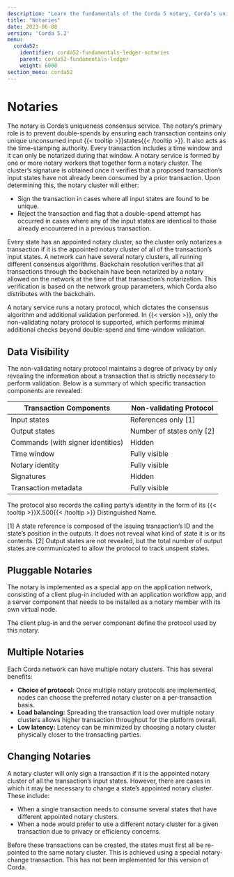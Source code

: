```yaml
---
description: "Learn the fundamentals of the Corda 5 notary, Corda’s uniqueness consensus service."
title: "Notaries"
date: 2023-06-08
version: 'Corda 5.2'
menu:
  corda52:
    identifier: corda52-fundamentals-ledger-notaries
    parent: corda52-fundamentals-ledger
    weight: 6000
section_menu: corda52
---
```


# Notaries

The notary is Corda’s uniqueness consensus service. The notary’s primary role is to prevent double-spends by ensuring each transaction contains only unique unconsumed input {{< tooltip >}}states{{< /tooltip >}}. It also acts as the time-stamping authority. Every transaction includes a time window and it can only be notarized during that window.
A notary service is formed by one or more notary workers that together form a notary cluster. The cluster’s signature is obtained once it verifies that a proposed transaction’s input states have not already been consumed by a prior transaction. Upon determining this, the notary cluster will either:

* Sign the transaction in cases where all input states are found to be unique.
* Reject the transaction and flag that a double-spend attempt has occurred in cases where any of the input states are identical to those already encountered in a previous transaction.

Every state has an appointed notary cluster, so the cluster only notarizes a transaction if it is the appointed notary cluster of all of the transaction’s input states. A network can have several notary clusters, all running different consensus algorithms. Backchain resolution verifies that all transactions through the backchain have been notarized by a notary allowed on the network at the time of that transaction’s notarization. This verification is based on the network group parameters, which Corda also distributes with the backchain.

A notary service runs a notary protocol, which dictates the consensus algorithm and additional validation performed. In {{< version >}}, only the non-validating notary protocol is supported, which performs minimal additional checks beyond double-spend and time-window validation.

## Data Visibility

The non-validating notary protocol maintains a degree of privacy by only revealing the information about a transaction that is strictly necessary to perform validation. Below is a summary of which specific transaction components are revealed:

| Transaction Components            | Non-validating Protocol   |
| --------------------------------- | ------------------------- |
| Input states                      | References only [1]       |
| Output states                     | Number of states only [2] |
| Commands (with signer identities) | Hidden                    |
| Time window                       | Fully visible             |
| Notary identity                   | Fully visible             |
| Signatures                        | Hidden                    |
| Transaction metadata              | Fully visible             |

The protocol also records the calling party’s identity in the form of its {{< tooltip >}}X.500{{< /tooltip >}} Distinguished Name.

[1] A state reference is composed of the issuing transaction’s ID and the state’s position in the outputs. It does not reveal what kind of state it is or its contents.
[2] Output states are not revealed, but the total number of output states are communicated to allow the protocol to track unspent states.

## Pluggable Notaries

The notary is implemented as a special app on the application network, consisting of a client plug-in included with an application workflow app, and a server component that needs to be installed as a notary member with its own virtual node.

The client plug-in and the server component define the protocol used by this notary.

## Multiple Notaries

Each Corda network can have multiple notary clusters. This has several benefits:

* **Choice of protocol:** Once multiple notary protocols are implemented, nodes can choose the preferred notary cluster on a per-transaction basis.
* **Load balancing:** Spreading the transaction load over multiple notary clusters allows higher transaction throughput for the platform overall.
* **Low latency:** Latency can be minimized by choosing a notary cluster physically closer to the transacting parties.

## Changing Notaries

A notary cluster will only sign a transaction if it is the appointed notary cluster of all the transaction’s input states. However, there are cases in which it may be necessary to change a state’s appointed notary cluster. These include:

* When a single transaction needs to consume several states that have different appointed notary clusters.
* When a node would prefer to use a different notary cluster for a given transaction due to privacy or efficiency concerns.

Before these transactions can be created, the states must first all be re-pointed to the same notary cluster. This is achieved using a special notary-change transaction. This has not been implemented for this version of Corda.
